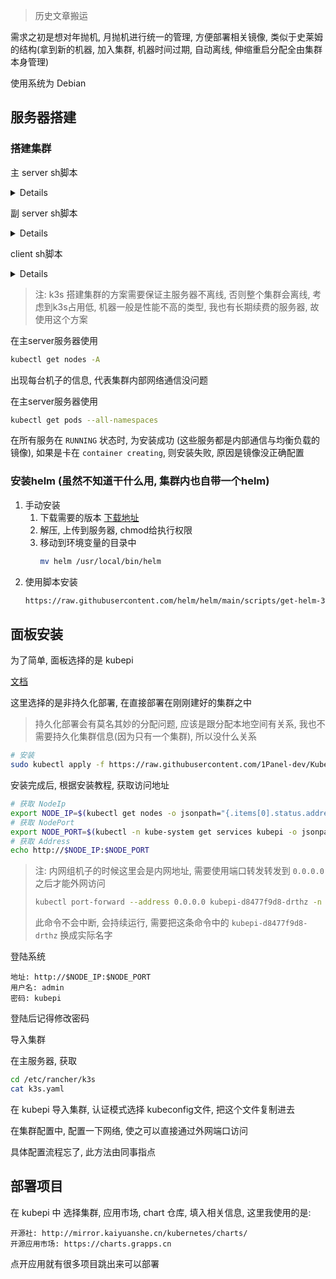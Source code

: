 > 历史文章搬运

需求之初是想对年抛机, 月抛机进行统一的管理, 方便部署相关镜像, 类似于史莱姆的结构(拿到新的机器, 加入集群, 机器时间过期, 自动离线, 伸缩重启分配全由集群本身管理)

使用系统为 Debian

## 服务器搭建

### 搭建集群

主 server sh脚本
<details><summary>Details</summary>
<p>

```sh
deb https://mirrors.tuna.tsinghua.edu.cn/debian/ bookworm main contrib non-free non-free-firmware
deb-src https://mirrors.tuna.tsinghua.edu.cn/debian/ bookworm main contrib non-free non-free-firmware

deb https://mirrors.tuna.tsinghua.edu.cn/debian/ bookworm-updates main contrib non-free non-free-firmware
deb-src https://mirrors.tuna.tsinghua.edu.cn/debian/ bookworm-updates main contrib non-free non-free-firmware

deb https://mirrors.tuna.tsinghua.edu.cn/debian/ bookworm-backports main contrib non-free non-free-firmware
deb-src https://mirrors.tuna.tsinghua.edu.cn/debian/ bookworm-backports main contrib non-free non-free-firmware

# 以下安全更新软件源包含了官方源与镜像站配置，如有需要可自行修改注释切换
deb https://security.debian.org/debian-security bookworm-security main contrib non-free non-free-firmware
deb-src https://security.debian.org/debian-security bookworm-security main contrib non-free non-free-firmware" > /etc/apt/sources.list

apt update

curl -sfL https://rancher-mirror.rancher.cn/k3s/k3s-install.sh | \
  INSTALL_K3S_MIRROR=cn \
  sh -s - server \
  --cluster-init \
  --system-default-registry=registry.cn-hangzhou.aliyuncs.com

cat /var/lib/rancher/k3s/server/token

cat >> /etc/rancher/k3s/registries.yaml << EOF
mirrors:
  docker.io:
    endpoint:
      - "https://dockerproxy.net"
      - "https://registry.cn-hangzhou.aliyuncs.com/"
      - "https://mirror.ccs.tencentyun.com"
  k8s.gcr.io:
    endpoint:
      - "https://k8s.dockerproxy.net"
      - "https://registry.aliyuncs.com/google_containers"
  ghcr.io:
    endpoint:
      - "https://ghcr.dockerproxy.net"
      - "https://ghcr.m.daocloud.io/"
  gcr.io:
    endpoint:
      - "https://gcr.dockerproxy.net"
      - "https://gcr.m.daocloud.io/"
  quay.io:
    endpoint:
      - "https://quay.dockerproxy.net"
      - "https://quay.tencentcloudcr.com/"
  registry.k8s.io:
    endpoint:
      - "https://k8s.dockerproxy.net"
      - "https://registry.aliyuncs.com/v2/google_containers"
EOF
systemctl restart k3s
```

</p>
</details> 

副 server sh脚本

<details><summary>Details</summary>
<p>

```sh
deb https://mirrors.tuna.tsinghua.edu.cn/debian/ bookworm main contrib non-free non-free-firmware
deb-src https://mirrors.tuna.tsinghua.edu.cn/debian/ bookworm main contrib non-free non-free-firmware

deb https://mirrors.tuna.tsinghua.edu.cn/debian/ bookworm-updates main contrib non-free non-free-firmware
deb-src https://mirrors.tuna.tsinghua.edu.cn/debian/ bookworm-updates main contrib non-free non-free-firmware

deb https://mirrors.tuna.tsinghua.edu.cn/debian/ bookworm-backports main contrib non-free non-free-firmware
deb-src https://mirrors.tuna.tsinghua.edu.cn/debian/ bookworm-backports main contrib non-free non-free-firmware

# 以下安全更新软件源包含了官方源与镜像站配置，如有需要可自行修改注释切换
deb https://security.debian.org/debian-security bookworm-security main contrib non-free non-free-firmware
deb-src https://security.debian.org/debian-security bookworm-security main contrib non-free non-free-firmware" > /etc/apt/sources.list

apt update

curl -sfL https://rancher-mirror.rancher.cn/k3s/k3s-install.sh | \
  INSTALL_K3S_MIRROR=cn \
  sh -s - server \
  --cluster-init \
  --system-default-registry=registry.cn-hangzhou.aliyuncs.com

cat /var/lib/rancher/k3s/server/token

cat >> /etc/rancher/k3s/registries.yaml << EOF
mirrors:
  docker.io:
    endpoint:
      - "https://dockerproxy.net"
      - "https://registry.cn-hangzhou.aliyuncs.com/"
      - "https://mirror.ccs.tencentyun.com"
  k8s.gcr.io:
    endpoint:
      - "https://k8s.dockerproxy.net"
      - "https://registry.aliyuncs.com/google_containers"
  ghcr.io:
    endpoint:
      - "https://ghcr.dockerproxy.net"
      - "https://ghcr.m.daocloud.io/"
  gcr.io:
    endpoint:
      - "https://gcr.dockerproxy.net"
      - "https://gcr.m.daocloud.io/"
  quay.io:
    endpoint:
      - "https://quay.dockerproxy.net"
      - "https://quay.tencentcloudcr.com/"
  registry.k8s.io:
    endpoint:
      - "https://k8s.dockerproxy.net"
      - "https://registry.aliyuncs.com/v2/google_containers"
EOF
systemctl restart k3s
```

</p>
</details> 

client sh脚本

<details><summary>Details</summary>
<p>

```sh
deb https://mirrors.tuna.tsinghua.edu.cn/debian/ bookworm main contrib non-free non-free-firmware
deb-src https://mirrors.tuna.tsinghua.edu.cn/debian/ bookworm main contrib non-free non-free-firmware

deb https://mirrors.tuna.tsinghua.edu.cn/debian/ bookworm-updates main contrib non-free non-free-firmware
deb-src https://mirrors.tuna.tsinghua.edu.cn/debian/ bookworm-updates main contrib non-free non-free-firmware

deb https://mirrors.tuna.tsinghua.edu.cn/debian/ bookworm-backports main contrib non-free non-free-firmware
deb-src https://mirrors.tuna.tsinghua.edu.cn/debian/ bookworm-backports main contrib non-free non-free-firmware

# 以下安全更新软件源包含了官方源与镜像站配置，如有需要可自行修改注释切换
deb https://security.debian.org/debian-security bookworm-security main contrib non-free non-free-firmware
deb-src https://security.debian.org/debian-security bookworm-security main contrib non-free non-free-firmware" > /etc/apt/sources.list

apt update

curl -sfL https://rancher-mirror.rancher.cn/k3s/k3s-install.sh | \
  INSTALL_K3S_MIRROR=cn \
  K3S_URL=https://ip:6443 \
  K3S_TOKEN=your_token \
  sh -

mkdir -p /etc/rancher/k3s
cat >> /etc/rancher/k3s/registries.yaml << EOF
mirrors:
  docker.io:
    endpoint:
      - "https://dockerproxy.net"
      - "https://registry.cn-hangzhou.aliyuncs.com/"
      - "https://mirror.ccs.tencentyun.com"
  k8s.gcr.io:
    endpoint:
      - "https://k8s.dockerproxy.net"
      - "https://registry.aliyuncs.com/google_containers"
  ghcr.io:
    endpoint:
      - "https://ghcr.dockerproxy.net"
      - "https://ghcr.m.daocloud.io/"
  gcr.io:
    endpoint:
      - "https://gcr.dockerproxy.net"
      - "https://gcr.m.daocloud.io/"
  quay.io:
    endpoint:
      - "https://quay.dockerproxy.net"
      - "https://quay.tencentcloudcr.com/"
  registry.k8s.io:
    endpoint:
      - "https://k8s.dockerproxy.net"
      - "https://registry.aliyuncs.com/v2/google_containers"
EOF
systemctl restart k3s-agent
```

</p>
</details> 

> 注: k3s 搭建集群的方案需要保证主服务器不离线, 否则整个集群会离线, 考虑到k3s占用低, 机器一般是性能不高的类型, 我也有长期续费的服务器, 故使用这个方案

在主server服务器使用

```sh
kubectl get nodes -A
```
出现每台机子的信息, 代表集群内部网络通信没问题

在主server服务器使用
```sh
kubectl get pods --all-namespaces
```
在所有服务在 `RUNNING` 状态时, 为安装成功 (这些服务都是内部通信与均衡负载的镜像), 如果是卡在 `container creating`, 则安装失败, 原因是镜像没正确配置

### 安装helm (虽然不知道干什么用, 集群内也自带一个helm)

1. 手动安装
    1. 下载需要的版本 [下载地址](https://github.com/helm/helm/releases)
    2. 解压, 上传到服务器, chmod给执行权限
    3. 移动到环境变量的目录中
        ```sh
        mv helm /usr/local/bin/helm
        ```
2. 使用脚本安装
    ```sh
    https://raw.githubusercontent.com/helm/helm/main/scripts/get-helm-3 | bash
    ```

## 面板安装

为了简单, 面板选择的是 kubepi

[文档](https://github.com/1Panel-dev/KubePi/wiki/2%E3%80%81%E5%AE%89%E8%A3%85%E9%83%A8%E7%BD%B2#kubernetes)

这里选择的是非持久化部署, 在直接部署在刚刚建好的集群之中

> 持久化部署会有莫名其妙的分配问题, 应该是跟分配本地空间有关系, 我也不需要持久化集群信息(因为只有一个集群), 所以没什么关系

```sh
# 安装
sudo kubectl apply -f https://raw.githubusercontent.com/1Panel-dev/KubePi/master/docs/deploy/kubectl/kubepi.yaml
```

安装完成后, 根据安装教程, 获取访问地址

```sh
# 获取 NodeIp
export NODE_IP=$(kubectl get nodes -o jsonpath="{.items[0].status.addresses[0].address}")
# 获取 NodePort
export NODE_PORT=$(kubectl -n kube-system get services kubepi -o jsonpath="{.spec.ports[0].nodePort}")
# 获取 Address
echo http://$NODE_IP:$NODE_PORT
```

> 注: 内网组机子的时候这里会是内网地址, 需要使用端口转发转发到 `0.0.0.0` 之后才能外网访问
> ```sh
> kubectl port-forward --address 0.0.0.0 kubepi-d8477f9d8-drthz -n kube-system 2999:80
> ```
> 此命令不会中断, 会持续运行, 需要把这条命令中的 `kubepi-d8477f9d8-drthz` 换成实际名字

登陆系统

```text
地址: http://$NODE_IP:$NODE_PORT
用户名: admin
密码: kubepi
```

登陆后记得修改密码

导入集群

在主服务器, 获取

```sh
cd /etc/rancher/k3s
cat k3s.yaml
```
在 kubepi 导入集群, 认证模式选择 kubeconfig文件, 把这个文件复制进去

在集群配置中, 配置一下网络, 使之可以直接通过外网端口访问

具体配置流程忘了, 此方法由同事指点

## 部署项目

在 kubepi 中 选择集群, 应用市场, chart 仓库, 填入相关信息, 这里我使用的是:
```text
开源社: http://mirror.kaiyuanshe.cn/kubernetes/charts/
开源应用市场: https://charts.grapps.cn
```

点开应用就有很多项目跳出来可以部署